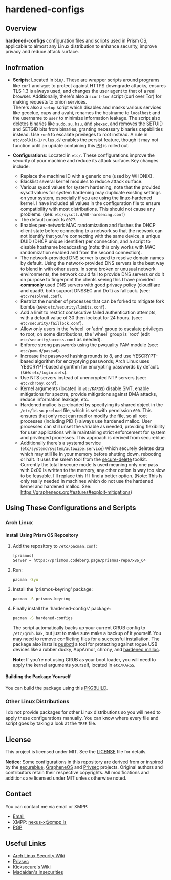 # hardened-configs

## Overview

**hardened-configs** configuration files and scripts used in Prism OS, applicable to almost any Linux distribution to enhance security, improve privacy and reduce attack surface.

## Inofrmation

- **Scripts**: Located in `bin/`. These are wrapper scripts around programs like `curl` and `wget` to protect against HTTPS downgrade attacks, ensures TLS 1.3 is always used, and changes the user agent to that of a real browser. Additionally, there's also a `scurl-tor` script (curl over Tor) for making requests to onion services.  
  There's also a `setup` script which disables and masks various services like geoclue, cups and avahi, renames the hostname to `localhost` and the username to `user` to minimize information leakage. The script also deletes binaries like `sudo`, `su`, `ksu`, and `pkexec`, and removes the SETUID and SETGID bits from binaries, granting necessary binaries capabilities instead. Use `run0` to escalate privileges to root instead. A rule in `etc/polkit-1/rules.d/` enables the persist feature, though it may not function until an update containing this [PR](https://github.com/polkit-org/polkit/pull/533) is rolled out.

- **Configurations**: Located in `etc/`. These configurations improve the security of your machine and reduce its attack surface. Key changes include:
  - Replace the machine ID with a generic one (used by WHONIX).
  - Blacklist several kernel modules to reduce attack surface.
  - Various sysctl values for system hardening, note that the provided sysctl values for system hardening may duplicate existing settings on your system, especially if you are using the linux-hardened kernel. I have included all values in the configuration file to ensure compatibility with most distributions. This should not cause any problems. (see: `etc/sysctl.d/60-hardening.conf`)
  - The default umask Is `0077`.
  - Enables per-network MAC randomization and flushes the DHCP client state before connecting to a network so that the network can not identify that you're connecting with the same device, a unique DUID (DHCP unique identifier) per connection, and a script to disable hostname broadcasting (note: this only works with MAC randomization enabled and from the second connection).
  - The network-provided DNS server Is used to resolve domain names by default. Using the network-provided DNS servers is the best way to blend in with other users. In some broken or unusual network environments, the network could fail to provide DNS servers or do it on purpose to fingerprint the clients seeing this I have provided **commonly** used DNS servers with good privacy policy (cloudflare and quad9, both support DNSSEC and DoT) as fallback. (see: `etc/resolved.conf`).
  - Restrict the number of processes that can be forked to mitigate fork bombs (see: `etc/security/limits.conf`).
  - Add a limit to restrict consecutive failed authentication attempts, with a default value of 30 then lockout for 24 hours. (see: `etc/security/faillock.conf`).
  - Allow only users in the 'wheel' or 'adm' group to escalate privileges to root; on some distributions, the 'wheel' group is 'root' (edit `etc/security/access.conf` as needed).
  - Enforce strong passwords using the pwquality PAM module (see: `etc/pam.d/passwd`).
  - Increase the password hashing rounds to 8, and use YESCRYPT-based algorithm for encryptying passwords; Arch Linux uses YESCRYPT-based algorithm for encrypting passwords by default. (see: `etc/login.defs`).
  - Use NTS servers instead of unencrypted NTP servers (see: `etc/chrony.conf`).
  - Kernel arguments (located in `etc/KARGS`) disable SMT, enable mitigations for spectre, provide mitigations against DMA attacks, reduce information leakage, etc.
  - Hardened malloc is preloaded by specifying its shared object in the `/etc/ld.so.preload` file, which is set with permission `600`. This ensures that only root can read or modify the file, so all root processes (including PID 1) always use hardened malloc. User processes can still unset the variable as needed, providing flexibility for user applications while maintaining strict enforcement for system and privileged processes. This approach is derived from secureblue.
  - Additionally there's a systemd service (`etc/systemd/system/autowipe.service`) which securely deletes data which may still lie In your memory before shutting down, rebooting or halt. It uses the smem tool from the [secure-delete](https://github.com/prismos-org/secure-delete) toolkit. Currently the total insecure mode Is used meaning only one pass with 0x00 Is written to the memory, any other option Is way too slow to be feasable. I'll replace this If I find a better option. (Note: This Is only really needed In machines which do not use the hardened kernel and hardened malloc. See: https://grapheneos.org/features#exploit-mitigations)

## Using These Configurations and Scripts

### Arch Linux

#### Install Using Prism OS Repository

1. Add the repository to `/etc/pacman.conf`:
    ```sh
    [prismos]
    Server = https://prismos.codeberg.page/prismos-repo/x86_64
    ```
2. Run:
    ```sh
    pacman -Syu
    ```
3. Install the 'prismos-keyring' package:
    ```sh
    pacman -S prismos-keyring
    ```
4. Finally install the 'hardened-configs' package:
    ```sh
    pacman -S hardened-configs
    ```
    The script automatically backs up your current GRUB config to `/etc/grub.bak`, but just to make sure make a backup of it yourself. You may need to remove conflicting files for a successful installation. The package also installs [pusbctl](https://github.com/prismos-org/pusbctl) a tool for protecting against rogue USB devices like a rubber ducky, AppArmor, chrony, and [hardened malloc](https://github.com/GrapheneOS/hardened_malloc).

    **Note**: If you're not using GRUB as your boot loader, you will need to apply the kernel arguments yourself, located in `etc/KARGS`.

#### Building the Package Yourself

You can build the package using this [PKGBUILD](https://github.com/prismos-org/PKGBUILDS/tree/master/hardened-configs).

### Other Linux Distributions

I do not provide packages for other Linux distributions so you will need to apply these configurations manually. You can know where every file and script goes by taking a look at the `TREE` file.

## License

This project is licensed under MIT.
See the [LICENSE](./LICENSE) file for details.

**Notice:**
Some configurations in this repository are derived from or inspired by the [secureblue](https://github.com/secureblue/secureblue), [GrapheneOS](https://github.com/GrapheneOS) and [Privsec](https://privsec.dev) projects.
Original authors and contributors retain their respective copyrights.
All modifications and additions are licensed under MIT unless otherwise noted.

## Contact

You can contact me via email or XMPP:
- [Email](mailto:nexus-x@tuta.io)
- XMPP: nexus-x@xmpp.is
- [PGP](https://nrz-21.github.io/key.txt)

## Useful Links

- [Arch Linux Security Wiki](https://wiki.archlinux.org/title/Security)
- [Privsec](https://privsec.dev/posts/linux/)
- [Kicksecure's Wiki](https://www.kicksecure.com/wiki/About)
- [Madaidan's Insecurities](https://madaidans-insecurities.github.io/)
